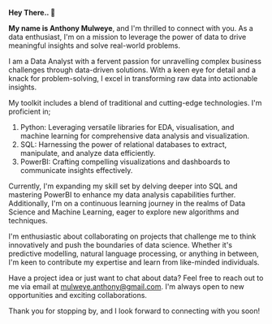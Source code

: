**Hey There.. 👋**

**My name is Anthony Mulweye**, and I'm thrilled to connect with you. 
As a data enthusiast, I'm on a mission to leverage the power of data to drive meaningful insights and solve real-world problems.

I am a Data Analyst with a fervent passion for unravelling complex business challenges through data-driven solutions. 
With a keen eye for detail and a knack for problem-solving, I excel in transforming raw data into actionable insights.

My toolkit includes a blend of traditional and cutting-edge technologies. I'm proficient in;
1. Python: Leveraging versatile libraries for EDA, visualisation, and machine learning for comprehensive data analysis and visualization.
2. SQL: Harnessing the power of relational databases to extract, manipulate, and analyze data efficiently.
3. PowerBI: Crafting compelling visualizations and dashboards to communicate insights effectively.

Currently, I'm expanding my skill set by delving deeper into SQL and mastering PowerBI to enhance my data analysis capabilities further. 
Additionally, I'm on a continuous learning journey in the realms of Data Science and Machine Learning, eager to explore new algorithms and techniques.

I'm enthusiastic about collaborating on projects that challenge me to think innovatively and push the boundaries of data science. 
Whether it's predictive modelling, natural language processing, or anything in between, I'm keen to contribute my expertise and learn from like-minded individuals.

Have a project idea or just want to chat about data? Feel free to reach out to me via email at mulweye.anthony@gmail.com. 
I'm always open to new opportunities and exciting collaborations.

Thank you for stopping by, and I look forward to connecting with you soon!

<!---
Mulweye/Mulweye is a ✨ special ✨ repository because its `README.md` (this file) appears on your GitHub profile.
You can click the Preview link to take a look at your changes.
--->
